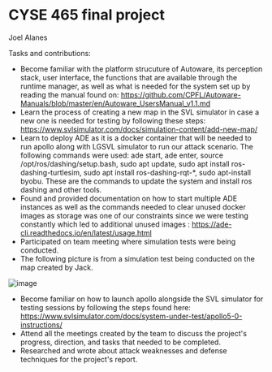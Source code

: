 # CYSE 465 final project
Joel Alanes

Tasks and contributions:

- Become familiar with the platform strucuture of Autoware, its perception stack, user interface, the functions that are available through the runtime manager, as well as what is needed for the system set up by reading the manual found on: https://github.com/CPFL/Autoware-Manuals/blob/master/en/Autoware_UsersManual_v1.1.md
- Learn the process of creating a new map in the SVL simulator in case a new one is needed for testing by following these steps: https://www.svlsimulator.com/docs/simulation-content/add-new-map/
- Learn to deploy ADE as it is a docker container that will be needed  to run apollo along with LGSVL simulator to run our attack scenario. The following commands were used: ade start, ade enter, source /opt/ros/dashing/setup.bash, sudo apt update, sudo apt install ros-dashing-turtlesim, sudo apt install ros-dashing-rqt-*, sudo apt-install byobu. These are the commands to update the system and install ros dashing and other tools.
- Found and provided documentation on how to start multiple ADE instances as well as the commands needed to clear unused docker images as storage was one of our constraints since we were testing constantly which  led to additional unused images : https://ade-cli.readthedocs.io/en/latest/usage.html
- Participated on team meeting where simulation tests were being conducted.
- The following picture is from a simulation test being conducted on the map created by Jack.
 
![image](https://user-images.githubusercontent.com/118318173/206329023-db2d1e9b-0215-49c4-8954-81a8b16d4701.png)
- Become familiar on how to launch apollo alongside the SVL simulator for testing sessions by following the steps found here: https://www.svlsimulator.com/docs/system-under-test/apollo5-0-instructions/
- Attend all the meetings created by the team to discuss the project's progress, direction, and tasks that needed to be completed.
- Researched and wrote about attack weaknesses and defense techniques for the project's report.
